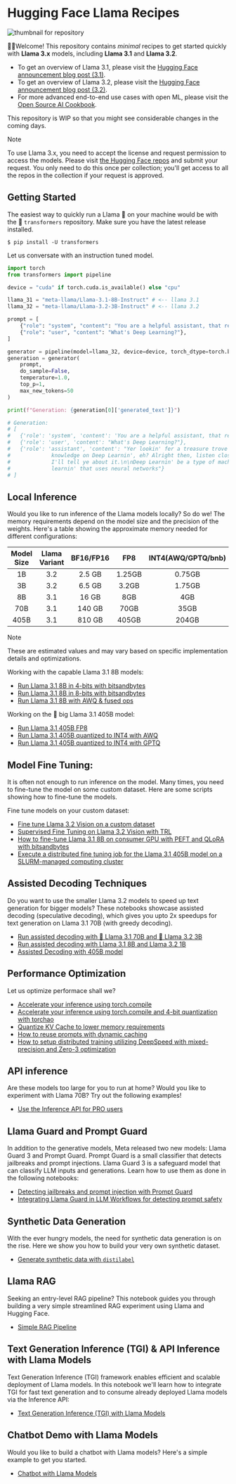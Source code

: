 # Hugging Face Llama Recipes

![thumbnail for repository](../assets/hf-llama-recepies.png)

🤗🦙Welcome! This repository contains *minimal* recipes to get started quickly
with **Llama 3.x** models, including **Llama 3.1** and **Llama 3.2**.

* To get an overview of Llama 3.1, please visit the [Hugging Face announcement blog post (3.1)](https://huggingface.co/blog/llama31).
* To get an overview of Llama 3.2, please visit the [Hugging Face announcement blog post (3.2)](https://huggingface.co/blog/llama32).
* For more advanced end-to-end use cases with open ML, please visit the [Open Source AI Cookbook](https://huggingface.co/learn/cookbook/index).

This repository is WIP so that you might see considerable changes in the coming days.

> [!NOTE]
> To use Llama 3.x, you need to accept the license and request permission
to access the models. Please visit [the Hugging Face repos](https://huggingface.co/meta-llama)
and submit your request. You only need to do this once per collection; you'll get access to
all the repos in the collection if your request is approved.

## Getting Started

The easiest way to quickly run a Llama 🦙 on your machine would be with the
🤗 `transformers` repository. Make sure you have the latest release installed.

```shell
$ pip install -U transformers
```

Let us conversate with an instruction tuned model.

```python
import torch
from transformers import pipeline

device = "cuda" if torch.cuda.is_available() else "cpu"

llama_31 = "meta-llama/Llama-3.1-8B-Instruct" # <-- llama 3.1
llama_32 = "meta-llama/Llama-3.2-3B-Instruct" # <-- llama 3.2

prompt = [
    {"role": "system", "content": "You are a helpful assistant, that responds as a pirate."},
    {"role": "user", "content": "What's Deep Learning?"},
]

generator = pipeline(model=llama_32, device=device, torch_dtype=torch.bfloat16)
generation = generator(
    prompt,
    do_sample=False,
    temperature=1.0,
    top_p=1,
    max_new_tokens=50
)

print(f"Generation: {generation[0]['generated_text']}")

# Generation:
# [
#   {'role': 'system', 'content': 'You are a helpful assistant, that responds as a pirate.'},
#   {'role': 'user', 'content': "What's Deep Learning?"},
#   {'role': 'assistant', 'content': "Yer lookin' fer a treasure trove o'
#             knowledge on Deep Learnin', eh? Alright then, listen close and
#             I'll tell ye about it.\n\nDeep Learnin' be a type of machine
#             learnin' that uses neural networks"}
# ]
```

## Local Inference

Would you like to run inference of the Llama models locally?
So do we! The memory requirements depend on the model size and the
precision of the weights. Here's a table showing the approximate
memory needed for different configurations:

| Model Size | Llama Variant | BF16/FP16 | FP8 | INT4(AWQ/GPTQ/bnb) |
| :--: | :--: | :--: | :--: | :--: |
| 1B | 3.2 | 2.5 GB | 1.25GB | 0.75GB |
| 3B | 3.2 |6.5 GB | 3.2GB | 1.75GB |
| 8B | 3.1 |16 GB | 8GB | 4GB |
| 70B | 3.1 | 140 GB | 70GB | 35GB |
|405B | 3.1 |810 GB | 405GB | 204GB |


> [!NOTE]
> These are estimated values and may vary based on specific
implementation details and optimizations.

Working with the capable Llama 3.1 8B models:

* [Run Llama 3.1 8B in 4-bits with bitsandbytes](../local_inference/4bit_bnb.ipynb)
* [Run Llama 3.1 8B in 8-bits with bitsandbytes](../local_inference/8bit_bnb.ipynb)
* [Run Llama 3.1 8B with AWQ & fused ops](../local_inference/awq.ipynb)

Working on the 🐘 big Llama 3.1 405B model:

* [Run Llama 3.1 405B FP8](../local_inference/fp8-405B.ipynb)
* [Run Llama 3.1 405B quantized to INT4 with AWQ](../local_inference/awq_generation.py)
* [Run Llama 3.1 405B quantized to INT4 with GPTQ](../local_inference/gptq_generation.py)

## Model Fine Tuning:

It is often not enough to run inference on the model.
Many times, you need to fine-tune the model on some 
custom dataset. Here are some scripts showing 
how to fine-tune the models.

Fine tune models on your custom dataset:
* [Fine tune Llama 3.2 Vision on a custom dataset](../fine_tune/Llama-Vision%20FT.ipynb)
* [Supervised Fine Tuning on Llama 3.2 Vision with TRL](../fine_tune/sft_vlm.py)
* [How to fine-tune Llama 3.1 8B on consumer GPU with PEFT and QLoRA with bitsandbytes](../fine_tune/peft_finetuning.py)
* [Execute a distributed fine tuning job for the Llama 3.1 405B model on a SLURM-managed computing cluster](../fine_tune/qlora_405B.slurm)

## Assisted Decoding Techniques

Do you want to use the smaller Llama 3.2 models to speed up text generation
for bigger models? These notebooks showcase assisted decoding (speculative decoding), which gives you upto 2x speedups for text generation on Llama 3.1 70B (with greedy decoding).

* [Run assisted decoding with 🐘 Llama 3.1 70B and 🤏 Llama 3.2 3B](../assisted_decoding/assisted_decoding_70B_3B.ipynb)
* [Run assisted decoding with Llama 3.1 8B and Llama 3.2 1B](../assisted_decoding/assisted_decoding_8B_1B.ipynb)
* [Assisted Decoding with 405B model](../assisted_decoding/assisted_decoding.py)

## Performance Optimization

Let us optimize performace shall we?

* [Accelerate your inference using torch.compile](../performance_optimization/torch_compile.py)
* [Accelerate your inference using torch.compile and 4-bit quantization with torchao](../performance_optimization/torch_compile_with_torchao.ipynb)
* [Quantize KV Cache to lower memory requirements](../performance_optimization/quantized_cache.py)
* [How to reuse prompts with dynamic caching](../performance_optimization/prompt_reuse.py)
* [How to setup distributed training utilizing DeepSpeed with mixed-precision and Zero-3 optimization](../performance_optimization/deepspeed_zero3.yaml)

## API inference

Are these models too large for you to run at home? Would you like to experiment with Llama 70B? Try out the following examples!

* [Use the Inference API for PRO users](../api_inference/inference-api.ipynb)

## Llama Guard and Prompt Guard

In addition to the generative models, Meta released two new models: Llama Guard 3 and Prompt Guard. Prompt Guard is a small classifier that detects jailbreaks and prompt injections. Llama Guard 3 is a safeguard model that can classify LLM inputs and generations. Learn how to use them as done in the following notebooks:

* [Detecting jailbreaks and prompt injection with Prompt Guard](../llama_guard/prompt_guard.ipynb)
* [Integrating Llama Guard in LLM Workflows for detecting prompt safety](../llama_guard/llama_guard_3_1B.ipynb)

## Synthetic Data Generation
With the ever hungry models, the need for synthetic data generation is
on the rise. Here we show you how to build your very own synthetic dataset.

* [Generate synthetic data with `distilabel`](../synthetic_data_gen/synthetic-data-with-llama.ipynb)


## Llama RAG 
Seeking an entry-level RAG pipeline? This notebook guides you through building a very simple streamlined RAG experiment using Llama and Hugging Face.

* [Simple RAG Pipeline](../llama_rag/llama_rag_pipeline.ipynb)


## Text Generation Inference (TGI) & API Inference with Llama Models
Text Generation Inference (TGI) framework enables efficient and  scalable deployment of Llama models. In this notebook we'll learn how to integrate TGI for fast text generation and to consume already deployed Llama models via  the Inference API:

* [Text Generation Inference (TGI) with Llama Models](../llama_tgi_api_inference/tgi_api_inference_recipe.ipynb) 

## Chatbot Demo with Llama Models 
Would you like to build a chatbot with Llama models? Here's a simple example to get you started.

* [Chatbot with Llama Models](../gradio_demos/chatbot_demo.ipynb)

